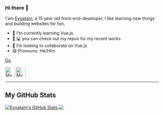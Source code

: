 ### Hi there 👋

I'am [Eyoatam](https://www.gitub.com/eyoatam), a 15 year old front-end-developer, I like learning new things
 and building websites for fun,
 
- 🌱 I'm currently learning Vue.js. 
- 🔭 💻 you can check out my repos for my recent works 
- 👯 I’m looking to collaborate on Vue.js
- 😄 Pronouns: He/Him

<a href="http://stackoverflow.com" target="_blank">Go</a>
 
<a href="https://codepen.io/Eyoatam" target="_blank">
  <img width="32" align="left"
     alt="My GitHub profile"
     src="https://cdn.jsdelivr.net/npm/simple-icons@v3/icons/codepen.svg">
</a>
<a href="https://www.instagram.com/eyoatam.codes">
  <img width="32" align="left"
     alt="My Instagram profile"
     src="https://cdn.jsdelivr.net/npm/simple-icons@v3/icons/instagram.svg">
</a>
<br><br>
<hr/>


## My GitHub Stats

<a href="https://github.com/Eyoatam/Eyoatam" target="_blank">
  <img align="center" src="https://github-readme-stats.vercel.app/api?username=Eyoatam&show_icons=true&line_height=27&count_private=true&title_color=fff&text_color=9e9e9e&icon_color=008cff&bg_color=151515" alt="Eyoatam's GitHub Stats" />
</a>
<a href="https://github.com/anuraghazra/github-readme-stats" target="_blank">
  <img align="center" src="https://github-readme-stats.vercel.app/api/top-langs/?username=Eyoatam&layout=compact&theme=dark" />
</a>
